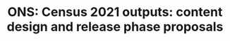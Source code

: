 ---
airtable_createdTime: '2022-07-26T14:39:41.000Z'
airtable_id: recoQDTzNYn3mNral
link: https://consultations.ons.gov.uk/external-affairs/census-2021-outputs-consultation/
status: Done
table: sources
title: 'ONS: Census 2021 outputs: content design and release phase proposals'
---